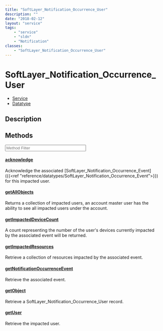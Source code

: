 ```yaml
---
title: "SoftLayer_Notification_Occurrence_User"
description: ""
date: "2018-02-12"
layout: "service"
tags:
    - "service"
    - "sldn"
    - "Notification"
classes:
    - "SoftLayer_Notification_Occurrence_User"
---
```

# SoftLayer_Notification_Occurrence_User
<div id='service-datatype'>
    <ul id='sldn-reference-tabs'>
    <li id='service'> <a href='/reference/services/SoftLayer_Notification_Occurrence_User' >Service</a></li>    <li id='datatype'> <a href='/reference/datatypes/SoftLayer_Notification_Occurrence_User' >Datatype</a></li>
    </ul>
</div>

## Description






        
<div id="properties" class="content service-content">

## Methods

<div class="view-filters">
    <div class="clearfix">
        <div class="search-input-box">
            <input placeholder="Method Filter" onkeyup="titleSearch(inputId='edit-combine', divId='method-div', elementClass='method-row')" 
                type="text" id="edit-combine" value="" size="30" maxlength="128" class="form-text">
        </div>
    </div>
</div>

<div id="method-div">

<div class="method-row">

#### [acknowledge](/reference/services/SoftLayer_Notification_Occurrence_User/acknowledge)
Acknowledge the associated [SoftLayer_Notification_Occurrence_Event]({{<ref "reference/datatypes/SoftLayer_Notification_Occurrence_Event">}}) for this impacted user. 

</div>

<div class="method-row">

#### [getAllObjects](/reference/services/SoftLayer_Notification_Occurrence_User/getAllObjects)
Returns a collection of impacted users, an account master user has the ability to see all impacted users under the account. 

</div>

<div class="method-row">

#### [getImpactedDeviceCount](/reference/services/SoftLayer_Notification_Occurrence_User/getImpactedDeviceCount)
A count representing the number of the user's devices currently impacted by the associated event will be returned. 

</div>

<div class="method-row">

#### [getImpactedResources](/reference/services/SoftLayer_Notification_Occurrence_User/getImpactedResources)
Retrieve a collection of resources impacted by the associated event.

</div>

<div class="method-row">

#### [getNotificationOccurrenceEvent](/reference/services/SoftLayer_Notification_Occurrence_User/getNotificationOccurrenceEvent)
Retrieve the associated event.

</div>

<div class="method-row">

#### [getObject](/reference/services/SoftLayer_Notification_Occurrence_User/getObject)
Retrieve a SoftLayer_Notification_Occurrence_User record.

</div>

<div class="method-row">

#### [getUser](/reference/services/SoftLayer_Notification_Occurrence_User/getUser)
Retrieve the impacted user.

</div>
</div>

</div>

